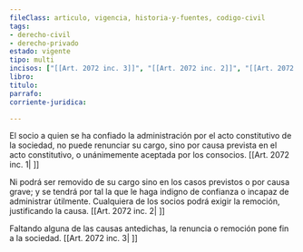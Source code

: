 ```yaml
---
fileClass: articulo, vigencia, historia-y-fuentes, codigo-civil
tags:
- derecho-civil
- derecho-privado
estado: vigente
tipo: multi
incisos: ["[[Art. 2072 inc. 3]]", "[[Art. 2072 inc. 2]]", "[[Art. 2072 inc. 1]]"]
libro:
titulo:
parrafo:
corriente-juridica:

---
```

El socio a quien se ha confiado la administración por el acto constitutivo de la sociedad, no puede renunciar su cargo, sino por causa prevista en el acto constitutivo, o unánimemente aceptada por los consocios. [[Art. 2072 inc. 1| ]]

Ni podrá ser removido de su cargo sino en los casos previstos o por causa grave; y se tendrá por tal la que le haga indigno de confianza o incapaz de administrar útilmente. Cualquiera de los socios podrá exigir la remoción, justificando la causa. [[Art. 2072 inc. 2| ]]

Faltando alguna de las causas antedichas, la renuncia o remoción pone fin a la sociedad. [[Art. 2072 inc. 3| ]]
